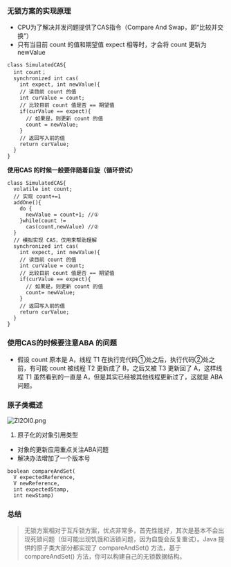 ### 无锁方案的实现原理
* CPU为了解决并发问题提供了CAS指令（Compare And Swap，即“比较并交换”）
* 只有当目前 count 的值和期望值 expect 相等时，才会将 count 更新为 newValue

```
class SimulatedCAS{
  int count；
  synchronized int cas(
    int expect, int newValue){
    // 读目前 count 的值
    int curValue = count;
    // 比较目前 count 值是否 == 期望值
    if(curValue == expect){
      // 如果是，则更新 count 的值
      count = newValue;
    }
    // 返回写入前的值
    return curValue;
  }
}

```

**使用CAS 的时候一般要伴随着自旋（循环尝试）**

```
class SimulatedCAS{
  volatile int count;
  // 实现 count+=1
  addOne(){
    do {
      newValue = count+1; //①
    }while(count !=
      cas(count,newValue) //②
  }
  // 模拟实现 CAS，仅用来帮助理解
  synchronized int cas(
    int expect, int newValue){
    // 读目前 count 的值
    int curValue = count;
    // 比较目前 count 值是否 == 期望值
    if(curValue == expect){
      // 如果是，则更新 count 的值
      count= newValue;
    }
    // 返回写入前的值
    return curValue;
  }
}

```
### 使用CAS的时候要注意ABA 的问题
* 假设 count 原本是 A，线程 T1 在执行完代码①处之后，执行代码②处之前，有可能 count 被线程 T2 更新成了 B，之后又被 T3 更新回了 A，这样线程 T1 虽然看到的一直是 A，但是其实已经被其他线程更新过了，这就是 ABA 问题。
### 原子类概述


![ZI2OI0.png](https://s2.ax1x.com/2019/07/14/ZI2OI0.png)

1. 原子化的对象引用类型
* 对象的更新应用重点关注ABA问题
* 解决办法增加了一个版本号

```
boolean compareAndSet(
  V expectedReference,
  V newReference,
  int expectedStamp,
  int newStamp) 

```

### 总结
> 无锁方案相对于互斥锁方案，优点非常多，首先性能好，其次是基本不会出现死锁问题（但可能出现饥饿和活锁问题，因为自旋会反复重试）。Java 提供的原子类大部分都实现了 compareAndSet() 方法，基于 compareAndSet() 方法，你可以构建自己的无锁数据结构。



